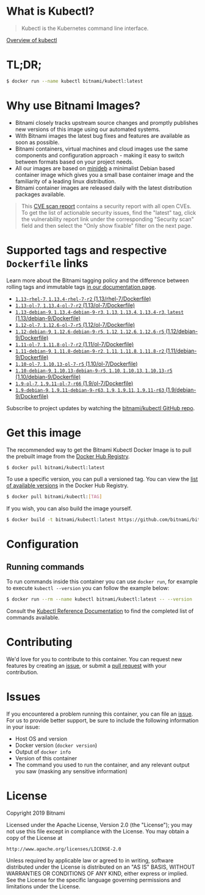 
# What is Kubectl?

> Kubectl is the Kubernetes command line interface.

[Overview of kubectl](https://kubernetes.io/docs/reference/kubectl/overview/)

# TL;DR;

```bash
$ docker run --name kubectl bitnami/kubectl:latest
```

# Why use Bitnami Images?

* Bitnami closely tracks upstream source changes and promptly publishes new versions of this image using our automated systems.
* With Bitnami images the latest bug fixes and features are available as soon as possible.
* Bitnami containers, virtual machines and cloud images use the same components and configuration approach - making it easy to switch between formats based on your project needs.
* All our images are based on [minideb](https://github.com/bitnami/minideb) a minimalist Debian based container image which gives you a small base container image and the familiarity of a leading linux distribution.
* Bitnami container images are released daily with the latest distribution packages available.


> This [CVE scan report](https://quay.io/repository/bitnami/kubectl?tab=tags) contains a security report with all open CVEs. To get the list of actionable security issues, find the "latest" tag, click the vulnerability report link under the corresponding "Security scan" field and then select the "Only show fixable" filter on the next page.

# Supported tags and respective `Dockerfile` links

Learn more about the Bitnami tagging policy and the difference between rolling tags and immutable tags [in our documentation page](https://docs.bitnami.com/containers/how-to/understand-rolling-tags-containers/).


* [`1.13-rhel-7`, `1.13.4-rhel-7-r2` (1.13/rhel-7/Dockerfile)](https://github.com/bitnami/bitnami-docker-kubectl/blob/1.13.4-rhel-7-r2/1.13/rhel-7/Dockerfile)
* [`1.13-ol-7`, `1.13.4-ol-7-r2` (1.13/ol-7/Dockerfile)](https://github.com/bitnami/bitnami-docker-kubectl/blob/1.13.4-ol-7-r2/1.13/ol-7/Dockerfile)
* [`1.13-debian-9`, `1.13.4-debian-9-r3`, `1.13`, `1.13.4`, `1.13.4-r3`, `latest` (1.13/debian-9/Dockerfile)](https://github.com/bitnami/bitnami-docker-kubectl/blob/1.13.4-debian-9-r3/1.13/debian-9/Dockerfile)
* [`1.12-ol-7`, `1.12.6-ol-7-r5` (1.12/ol-7/Dockerfile)](https://github.com/bitnami/bitnami-docker-kubectl/blob/1.12.6-ol-7-r5/1.12/ol-7/Dockerfile)
* [`1.12-debian-9`, `1.12.6-debian-9-r5`, `1.12`, `1.12.6`, `1.12.6-r5` (1.12/debian-9/Dockerfile)](https://github.com/bitnami/bitnami-docker-kubectl/blob/1.12.6-debian-9-r5/1.12/debian-9/Dockerfile)
* [`1.11-ol-7`, `1.11.8-ol-7-r2` (1.11/ol-7/Dockerfile)](https://github.com/bitnami/bitnami-docker-kubectl/blob/1.11.8-ol-7-r2/1.11/ol-7/Dockerfile)
* [`1.11-debian-9`, `1.11.8-debian-9-r2`, `1.11`, `1.11.8`, `1.11.8-r2` (1.11/debian-9/Dockerfile)](https://github.com/bitnami/bitnami-docker-kubectl/blob/1.11.8-debian-9-r2/1.11/debian-9/Dockerfile)
* [`1.10-ol-7`, `1.10.13-ol-7-r5` (1.10/ol-7/Dockerfile)](https://github.com/bitnami/bitnami-docker-kubectl/blob/1.10.13-ol-7-r5/1.10/ol-7/Dockerfile)
* [`1.10-debian-9`, `1.10.13-debian-9-r5`, `1.10`, `1.10.13`, `1.10.13-r5` (1.10/debian-9/Dockerfile)](https://github.com/bitnami/bitnami-docker-kubectl/blob/1.10.13-debian-9-r5/1.10/debian-9/Dockerfile)
* [`1.9-ol-7`, `1.9.11-ol-7-r66` (1.9/ol-7/Dockerfile)](https://github.com/bitnami/bitnami-docker-kubectl/blob/1.9.11-ol-7-r66/1.9/ol-7/Dockerfile)
* [`1.9-debian-9`, `1.9.11-debian-9-r63`, `1.9`, `1.9.11`, `1.9.11-r63` (1.9/debian-9/Dockerfile)](https://github.com/bitnami/bitnami-docker-kubectl/blob/1.9.11-debian-9-r63/1.9/debian-9/Dockerfile)

Subscribe to project updates by watching the [bitnami/kubectl GitHub repo](https://github.com/bitnami/bitnami-docker-kubectl).

# Get this image

The recommended way to get the Bitnami Kubectl Docker Image is to pull the prebuilt image from the [Docker Hub Registry](https://hub.docker.com/r/bitnami/kubectl).

```bash
$ docker pull bitnami/kubectl:latest
```

To use a specific version, you can pull a versioned tag. You can view the [list of available versions](https://hub.docker.com/r/bitnami/kubectl/tags/) in the Docker Hub Registry.

```bash
$ docker pull bitnami/kubectl:[TAG]
```

If you wish, you can also build the image yourself.

```bash
$ docker build -t bitnami/kubectl:latest https://github.com/bitnami/bitnami-docker-kubectl.git
```

# Configuration

## Running commands

To run commands inside this container you can use `docker run`, for example to execute `kubectl --version` you can follow the example below:

```bash
$ docker run --rm --name kubectl bitnami/kubectl:latest -- --version
```

Consult the [Kubectl Reference Documentation](https://kubernetes.io/docs/reference/generated/kubectl/kubectl-commands) to find the completed list of commands available.

# Contributing

We'd love for you to contribute to this container. You can request new features by creating an [issue](https://github.com/bitnami/bitnami-docker-kubectl/issues), or submit a [pull request](https://github.com/bitnami/bitnami-docker-kubectl/pulls) with your contribution.

# Issues

If you encountered a problem running this container, you can file an [issue](https://github.com/bitnami/bitnami-docker-kubectl/issues). For us to provide better support, be sure to include the following information in your issue:

- Host OS and version
- Docker version (`docker version`)
- Output of `docker info`
- Version of this container
- The command you used to run the container, and any relevant output you saw (masking any sensitive information)

# License

Copyright 2019 Bitnami

Licensed under the Apache License, Version 2.0 (the "License");
you may not use this file except in compliance with the License.
You may obtain a copy of the License at

    http://www.apache.org/licenses/LICENSE-2.0

Unless required by applicable law or agreed to in writing, software
distributed under the License is distributed on an "AS IS" BASIS,
WITHOUT WARRANTIES OR CONDITIONS OF ANY KIND, either express or implied.
See the License for the specific language governing permissions and
limitations under the License.
